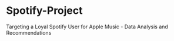 # Spotify-Project
Targeting a Loyal Spotify User for Apple Music - Data Analysis and Recommendations
